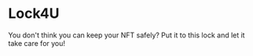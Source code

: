 # Lock4U

You don't think you can keep your NFT safely? Put it to this lock and let it take care for you!

